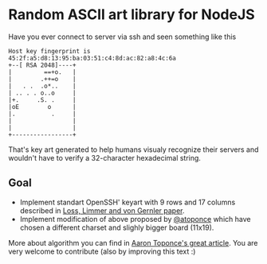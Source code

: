 ﻿# Random ASCII art library for NodeJS

Have you ever connect to server via ssh and seen something like this

```
Host key fingerprint is 45:2f:a5:d8:13:95:ba:03:51:c4:8d:ac:82:a8:4c:6a
+--[ RSA 2048]----+
|         ==+o.   |
|        .++=o    |
|   . .  .o*..    |
| .. . . o..o     |
|+.     .S. .     |
|oE        o      |
|.          .     |
|                 |
|                 |
+-----------------+
```

That's key art generated to help humans visualy recognize their servers and wouldn't have to verify a 32-character hexadecimal string.

Goal
----
 * Implement standart OpenSSH' keyart with 9 rows and 17 columns described in [Loss, Limmer and von Gernler paper](http://www.dirk-loss.de/sshvis/drunken_bishop.pdf).
 * Implement modification of above proposed by [@atoponce](https://github.com/atoponce/keyart) which have chosen a different charset and slighly bigger board (11x19).

More about algorithm you can find in [Aaron Toponce's great article](https://pthree.org/2013/05/30/openssh-keys-and-the-drunken-bishop/).
You are very welcome to contribute (also by improving this text :) 

